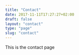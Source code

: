 ```yaml
---
title: "Contact"
date: 2017-11-11T17:27:27+02:00
draft: false
layout: "contact"
type: "page"
slug: "contact"
---
```


This is the contact page
